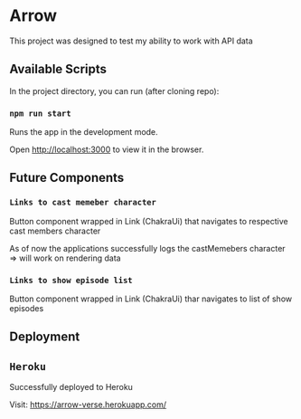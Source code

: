 # Arrow

This project was designed to test my ability to work with API data

## Available Scripts

In the project directory, you can run (after cloning repo):

### `npm run start`

Runs the app in the development mode.

Open [http://localhost:3000](http://localhost:3000) to view it in the browser.

## Future Components

### `Links to cast memeber character`

Button component wrapped in Link (ChakraUi) that navigates to respective cast members character

As of now the applications successfully logs the castMemebers character => will work on rendering data

### `Links to show episode list`

Button component wrapped in Link (ChakraUi) thar navigates to list of show episodes

## Deployment

## `Heroku`

Successfully deployed to Heroku

Visit: https://arrow-verse.herokuapp.com/
